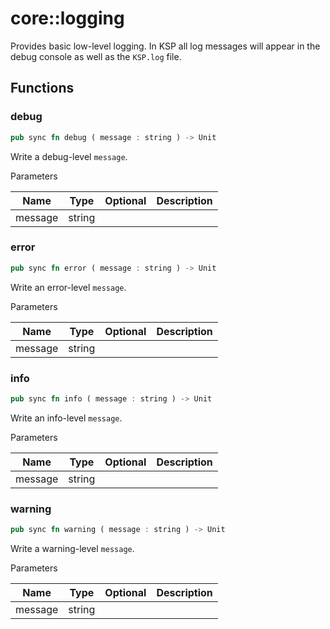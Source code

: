 # core::logging

Provides basic low-level logging. In KSP all log messages will appear in the debug console as well as the `KSP.log` file.


## Functions


### debug

```rust
pub sync fn debug ( message : string ) -> Unit
```

Write a debug-level `message`.


Parameters

Name | Type | Optional | Description
--- | --- | --- | ---
message | string |  | 

### error

```rust
pub sync fn error ( message : string ) -> Unit
```

Write an error-level `message`.


Parameters

Name | Type | Optional | Description
--- | --- | --- | ---
message | string |  | 

### info

```rust
pub sync fn info ( message : string ) -> Unit
```

Write an info-level `message`.


Parameters

Name | Type | Optional | Description
--- | --- | --- | ---
message | string |  | 

### warning

```rust
pub sync fn warning ( message : string ) -> Unit
```

Write a warning-level `message`.


Parameters

Name | Type | Optional | Description
--- | --- | --- | ---
message | string |  | 
